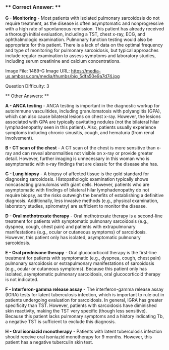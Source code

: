 ### ** Correct Answer: **

**G - Monitoring** - Most patients with isolated pulmonary sarcoidosis do not require treatment, as the disease is often asymptomatic and nonprogressive with a high rate of spontaneous remission. This patient has already received a thorough initial evaluation, including a TST, chest x-ray, ECG, and ophthalmologic examination. Pulmonary function testing would also be appropriate for this patient. There is a lack of data on the optimal frequency and type of monitoring for pulmonary sarcoidosis, but typical approaches include regular examination to assess symptoms and laboratory studies, including serum creatinine and calcium concentrations.

Image File: 1489-G
Image URL: https://media-us.amboss.com/media/thumbs/big_5dfa50e9a7d74.jpg

Question Difficulty: 3

** Other Answers: **

**A - ANCA testing** - ANCA testing is important in the diagnostic workup for autoimmune vasculitides, including granulomatosis with polyangiitis (GPA), which can also cause bilateral lesions on chest x-ray. However, the lesions associated with GPA are typically cavitating nodules (not the bilateral hilar lymphadenopathy seen in this patient). Also, patients usually experience symptoms including chronic sinusitis, cough, and hematuria (from renal involvement).

**B - CT scan of the chest** - A CT scan of the chest is more sensitive than x-ray and can reveal abnormalities not visible on x-ray or provide greater detail. However, further imaging is unnecessary in this woman who is asymptomatic with x-ray findings that are classic for the disease she has.

**C - Lung biopsy** - A biopsy of affected tissue is the gold standard for diagnosing sarcoidosis. Histopathologic examination typically shows noncaseating granulomas with giant cells. However, patients who are asymptomatic with findings of bilateral hilar lymphadenopathy do not require biopsy, as the risks outweigh the benefits of establishing a definitive diagnosis. Additionally, less invasive methods (e.g., physical examination, laboratory studies, spirometry) are sufficient to monitor the disease.

**D - Oral methotrexate therapy** - Oral methotrexate therapy is a second-line treatment for patients with symptomatic pulmonary sarcoidosis (e.g., dyspnea, cough, chest pain) and patients with extrapulmonary manifestations (e.g., ocular or cutaneous symptoms) of sarcoidosis. However, this patient only has isolated, asymptomatic pulmonary sarcoidosis.

**E - Oral prednisone therapy** - Oral glucocorticoid therapy is the first-line treatment for patients with symptomatic (e.g., dyspnea, cough, chest pain) pulmonary sarcoidosis or extrapulmonary manifestations of sarcoidosis (e.g., ocular or cutaneous symptoms). Because this patient only has isolated, asymptomatic pulmonary sarcoidosis, oral glucocorticoid therapy is not indicated.

**F - Interferon-gamma release assay** - The interferon-gamma release assay (IGRA) tests for latent tuberculosis infection, which is important to rule out in patients undergoing evaluation for sarcoidosis. In general, IGRA has greater specificity than TST. However, patients with sarcoidosis have diminished skin reactivity, making the TST very specific (though less sensitive). Because this patient lacks pulmonary symptoms and a history indicating Tb, a negative TST is sufficient to exclude this diagnosis.

**H - Oral isoniazid monotherapy** - Patients with latent tuberculosis infection should receive oral isoniazid monotherapy for 9 months. However, this patient has a negative tuberculin skin test.

